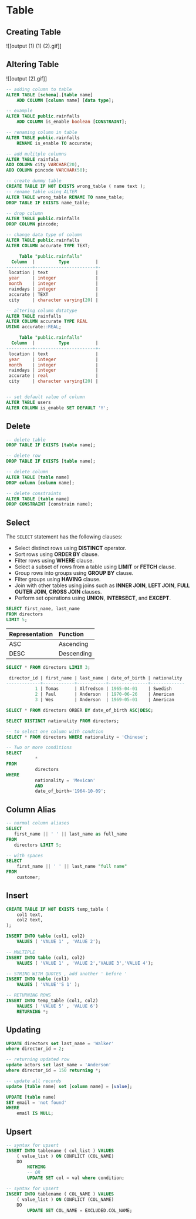 # Table

## Creating Table

![[output (1) (1) (2).gif]]

## Altering Table

![[output (2).gif]]

```sql
-- adding column to table
ALTER TABLE [schema].[table name]
    ADD COLUMN [column name] [data type];

-- example
ALTER TABLE public.rainfalls
    ADD COLUMN is_enable boolean [CONSTRAINT];

-- renaming column in table
ALTER TABLE public.rainfalls
    RENAME is_enable TO accurate;

-- add mulitple columns
ALTER TABLE rainfals
ADD COLUMN city VARCHAR(20),
ADD COLUMN pincode VARCHAR(50);

-- create dummy table
CREATE TABLE IF NOT EXISTS wrong_table ( name text );
-- rename table using ALTER
ALTER TABLE wrong_table RENAME TO name_table;
DROP TABLE IF EXISTS name_table;

-- drop column
ALTER TABLE public.rainfalls
DROP COLUMN pincode;

-- change data type of column
ALTER TABLE public.rainfalls
ALTER COLUMN accurate TYPE TEXT;

     Table "public.rainfalls"
  Column  |         Type          | 
----------+-----------------------+-
 location | text                  | 
 year     | integer               | 
 month    | integer               | 
 raindays | integer               | 
 accurate | TEXT                  | 
 city     | character varying(20) | 

-- altering column datatype
ALTER TABLE rainfalls  
ALTER COLUMN accurate TYPE REAL 
USING accurate::REAL;

     Table "public.rainfalls"
  Column  |         Type          | 
----------+-----------------------+-
 location | text                  | 
 year     | integer               | 
 month    | integer               | 
 raindays | integer               | 
 accurate | real                  | 
 city     | character varying(20) | 


-- set default value of column
ALTER TABLE users
ALTER COLUMN is_enable SET DEFAULT 'Y';
```

## Delete

```sql
-- delete table
DROP TABLE IF EXISTS [table name];

-- delete row
DROP TABLE IF EXISTS [table name];

-- delete column
ALTER TABLE [table name] 
DROP column [column name];

-- delete constraints
ALTER TABLE [table name] 
DROP CONSTRAINT [constrain name];
```

## Select

The `SELECT` statement has the following clauses:

* Select distinct rows using **DISTINCT** operator.
* Sort rows using **ORDER BY** clause.
* Filter rows using **WHERE** clause.
* Select a subset of rows from a table using **LIMIT** or **FETCH** clause.
* Group rows into groups using **GROUP BY** clause.
* Filter groups using **HAVING** clause.
* Join with other tables using joins such as **INNER JOIN**, **LEFT JOIN**, **FULL OUTER JOIN**, **CROSS JOIN** clauses.
* Perform set operations using **UNION**, **INTERSECT**, and **EXCEPT**.

```sql
SELECT first_name, last_name
FROM directors
LIMIT 5;
```

| Representation | Function |
| :--- | :--- |
| ASC | Ascending |
| DESC | Descending |

```sql
SELECT * FROM directors LIMIT 3;

 director_id | first_name | last_name | date_of_birth | nationality 
-------------+------------+-----------+---------------+-------------
           1 | Tomas      | Alfredson | 1965-04-01    | Swedish
           2 | Paul       | Anderson  | 1970-06-26    | American
           3 | Wes        | Anderson  | 1969-05-01    | American

SELECT * FROM directors ORBER BY date_of_birth ASC|DESC;

SELECT DISTINCT nationality FROM directors;

-- to select one column with condtion
SELECT * FROM directors WHERE nationality = 'Chinese'; 

-- Two or more conditions
SELECT 
           * 
FROM 
           directors 
WHERE 
           nationality = 'Mexican' 
           AND 
           date_of_birth='1964-10-09';
```

## Column Alias

```sql
-- normal column aliases
SELECT 
   first_name || ' ' || last_name as full_name
FROM 
   directors LIMIT 5;

-- with spaces
SELECT
    first_name || ' ' || last_name "full name"
FROM
    customer;
```

## Insert

```sql
CREATE TABLE IF NOT EXISTS temp_table (
    col1 text,
    col2 text,
);

INSERT INTO table (col1, col2) 
    VALUES ( 'VALUE 1' , 'VALUE 2');

-- MULTIPLE
INSERT INTO table (col1, col2) 
    VALUES ( 'VALUE 1' , 'VALUE 2','VALUE 3','VALUE 4');

-- STRING WITH QUOTES , add another ' before '
INSERT INTO table (col1) 
    VALUES ( 'VALUE''S 1' );

-- RETURNING ROWS
INSERT INTO temp_table (col1, col2) 
    VALUES ( 'VALUE 5' , 'VALUE 6')
    RETURNING *;
```

## Updating

```sql
UPDATE directors set last_name = 'Walker' 
where director_id = 2;

-- returning updated row
update actors set last_name = 'Anderson' 
where director_id = 150 returning *;

-- update all records
update [table name] set [column name] = [value];

UPDATE [table name]
SET email = 'not found'
WHERE
    email IS NULL;
```

## Upsert

```sql
-- syntax for upsert
INSERT INTO tablename ( col_list ) VALUES 
    ( value_list ) ON CONFLICT (COL_NAME)
    DO
        NOTHING 
        -- OR
        UPDATE SET col = val where condition;

-- syntax for upsert
INSERT INTO tablename ( COL_NAME ) VALUES 
    ( value_list ) ON CONFLICT (COL_NAME)
    DO
        UPDATE SET COL_NAME = EXCLUDED.COL_NAME;
```

